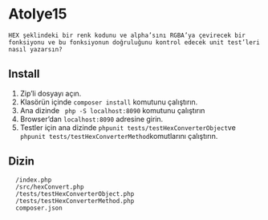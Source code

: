 # Atolye15

    HEX şeklindeki bir renk kodunu ve alpha’sını RGBA’ya çevirecek bir fonksiyonu ve bu fonksiyonun doğruluğunu kontrol edecek unit test’leri nasıl yazarsın? 

## Install
1.	Zip’li dosyayı açın.
2.	Klasörün içinde ```composer install``` komutunu çalıştırın.
3.	Ana dizinde ``` php -S localhost:8090```  komutunu çalıştırın
4.	Browser’dan ```localhost:8090``` adresine girin. 
5.	Testler için ana dizinde ```phpunit tests/testHexConverterObject```ve ```phpunit tests/testHexConverterMethod```komutlarını çalıştırın.

## Dizin
```
  /index.php
  /src/hexConvert.php
  /tests/testHexConverterObject.php
  /tests/testHexConverterMethod.php
  composer.json
  ```



